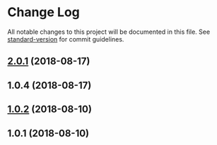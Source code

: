 # Change Log

All notable changes to this project will be documented in this file. See [standard-version](https://github.com/conventional-changelog/standard-version) for commit guidelines.

<a name="2.0.1"></a>
## [2.0.1](https://github.com/amyisme13/chanapi-js/compare/v1.0.4...v2.0.1) (2018-08-17)



<a name="1.0.4"></a>
## 1.0.4 (2018-08-17)



<a name="1.0.2"></a>
## [1.0.2](https://github.com/amyisme13/4chanapi/compare/v1.0.1...v1.0.2) (2018-08-10)



<a name="1.0.1"></a>
## 1.0.1 (2018-08-10)

